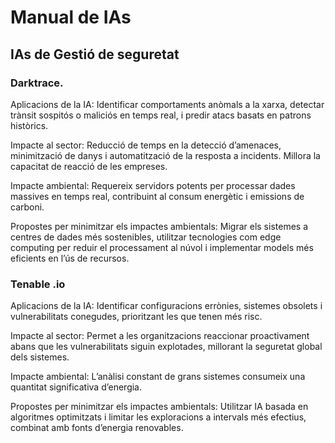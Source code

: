 # Manual de IAs
## IAs de Gestió de seguretat

### Darktrace.

Aplicacions de la IA: Identificar comportaments anòmals a la xarxa, detectar trànsit sospitós o maliciós en temps real, i predir atacs basats en patrons històrics.

Impacte al sector: Reducció de temps en la detecció d’amenaces, minimització de danys i automatització de la resposta a incidents. Millora la capacitat de reacció de les empreses.

Impacte ambiental: Requereix servidors potents per processar dades massives en temps real, contribuint al consum energètic i emissions de carboni.

Propostes per minimitzar els impactes ambientals: Migrar els sistemes a centres de dades més sostenibles, utilitzar tecnologies com edge computing per reduir el processament al núvol i implementar models més eficients en l’ús de recursos.

### Tenable .io

Aplicacions de la IA: Identificar configuracions errònies, sistemes obsolets i vulnerabilitats conegudes, prioritzant les que tenen més risc.

Impacte al sector: Permet a les organitzacions reaccionar proactivament abans que les vulnerabilitats siguin explotades, millorant la seguretat global dels sistemes.

Impacte ambiental: L’anàlisi constant de grans sistemes consumeix una quantitat significativa d’energia.

Propostes per minimitzar els impactes ambientals: Utilitzar IA basada en algoritmes optimitzats i limitar les exploracions a intervals més efectius, combinat amb fonts d’energia renovables.
